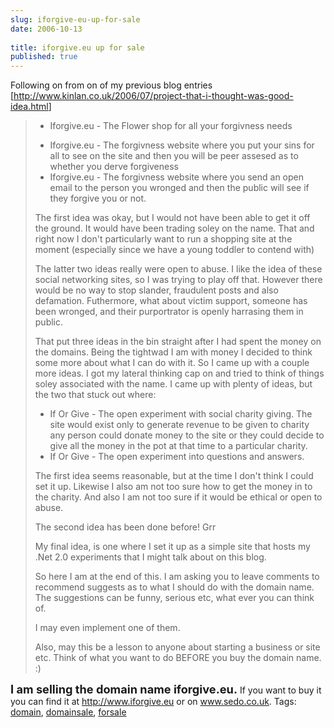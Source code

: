 ```yaml
---
slug: iforgive-eu-up-for-sale
date: 2006-10-13
 
title: iforgive.eu up for sale
published: true
---
```

Following on from on of my previous blog entries [<a href="http://www.kinlan.co.uk/2006/07/project-that-i-thought-was-good-idea.html">http://www.kinlan.co.uk/2006/07/project-that-i-thought-was-good-idea.html</a>]  <blockquote> <ul> <li>Iforgive.eu - The Flower shop for all your forgivness needs </li>
<li>Iforgive.eu - The forgivness website where you put your sins for all to see on the site and then you will be peer assesed as to whether you derve forgiveness </li>
<li>Iforgive.eu - The forgivness website where you send an open email to the person you wronged and then the public will see if they forgive you or not.</li>
</ul> <p>The first idea was okay, but I would not have been able to get it off the ground. It would have been trading soley on the name. That and right now I don't particularly want to run a shopping site at the moment (especially since we have a young toddler to contend with)</p> <p>The latter two ideas really were open to abuse. I like the idea of these social networking sites, so I was trying to play off that. However there would be no way to stop slander, fraudulent posts and also defamation. Futhermore, what about victim support, someone has been wronged, and their purportrator is openly harrasing them in public.</p> <p>That put three ideas in the bin straight after I had spent the money on the domains. Being the tightwad I am with money I decided to think some more about what I can do with it. So I came up with a couple more ideas. I got my lateral thinking cap on and tried to think of things soley associated with the name. I came up with plenty of ideas, but the two that stuck out where:</p> <ul> <li>If Or Give - The open experiment with social charity giving. The site would exist only to generate revenue to be given to charity any person could donate money to the site or they could decide to give all the money in the pot at that time to a particular charity. </li>
<li>If Or Give - The open experiment into questions and answers.</li>
</ul> <p>The first idea seems reasonable, but at the time I don't think I could set it up. Likewise I also am not too sure how to get the money in to the charity. And also I am not too sure if it would be ethical or open to abuse.</p> <p>The second idea has been done before! Grr</p> <p>My final idea, is one where I set it up as a simple site that hosts my .Net 2.0 experiments that I might talk about on this blog.</p> <p>So here I am at the end of this. I am asking you to leave comments to recommend suggests as to what I should do with the domain name. The suggestions can be funny, serious etc, what ever you can think of.</p> <p>I may even implement one of them. </p> <p>Also, may this be a lesson to anyone about starting a business or site etc. Think of what you want to do BEFORE you buy the domain name. :)</p>
</blockquote><strong><span style="font-size: 130%;">I am selling the domain name iforgive.eu.</span></strong> If you want to buy it you can find it at <a href="http://www.iforgive.eu">http://www.iforgive.eu</a> or on <a href="http://www.sedo.co.uk/search/details.php4?domain=iforgive.eu&amp;tracked=&amp;partnerid=&amp;language=e">www.sedo.co.uk</a>. Tags: <a href="http://www.kinlan.co.uk/tag/domain" rel="tag">domain</a>, <a href="http://www.kinlan.co.uk/tag/domainsale" rel="tag">domainsale</a>, <a href="http://www.kinlan.co.uk/tag/forsale" rel="tag">forsale</a>

